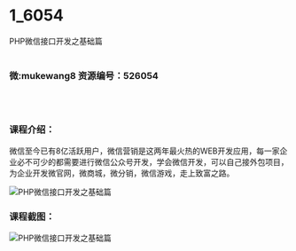 # 1_6054
PHP微信接口开发之基础篇
<br/></br>
<h3>微:mukewang8 资源编号：526054</h3>
<br/></br>
<h3>课程介绍：</h3>
<p>微信至今已有8亿活跃用户，微信营销是这两年最火热的WEB开发应用，每一家企业必不可少的都需要进行微信公众号开发，学会微信开发，可以自己接外包项目，为企业开发微官网，微商城，微分销，微信游戏，走上致富之路。</p>
<p><img src="https://www.ko996.com/wp-content/uploads/img/2019/07/1-120-300x166.png" alt="PHP微信接口开发之基础篇"></p>
<h3>课程截图：</h3>
<p><img src="https://www.ko996.com/wp-content/uploads/img/2019/07/2-117.png" alt="PHP微信接口开发之基础篇"></p>
